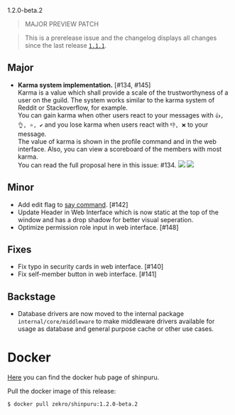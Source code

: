 1.2.0-beta.2

> MAJOR PREVIEW PATCH

> This is a prerelease issue and the changelog displays all changes since the last release [`1.1.1`](https://github.com/zekroTJA/shinpuru/releases/tag/1.1.1).

## Major

- **Karma system implementation.** [#134, #145]  
  Karma is a value which shall provide a scale of the trustworthyness of a user on the guild. The system works similar to the karma system of Reddit or Stackoverflow, for example.  
  You can gain karma when other users react to your messages with `👍, 👌, ⭐, ✔` and you lose karma when users react with `👎, ❌` to your message.  
  The value of karma is shown in the profile command and in the web interface. Also, you can view a scoreboard of the members with most karma.  
  You can read the full proposal here in this issue: #134. 
![](https://i.imgur.com/xia2aeN.png)
![](https://i.imgur.com/9sROCVi.png)

## Minor

- Add edit flag to [say command](https://github.com/zekroTJA/shinpuru/wiki/Commands#say). [#142]
- Update Header in Web Interface which is now static at the top of the window and has a drop shadow for better visual seperation.
- Optimize permission role input in web interface. [#148]

## Fixes

- Fix typo in security cards in web interface. [#140]
- Fix self-member button in web interface. [#141]

## Backstage

- Database drivers are now moved to the internal package `internal/core/middleware` to make middleware drivers available for usage as database and general purpose cache or other use cases.

# Docker

[Here](https://hub.docker.com/r/zekro/shinpuru) you can find the docker hub page of shinpuru.

Pull the docker image of this release:
```
$ docker pull zekro/shinpuru:1.2.0-beta.2
```